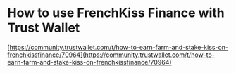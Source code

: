 # How to use FrenchKiss Finance with Trust Wallet

[https://community.trustwallet.com/t/how-to-earn-farm-and-stake-kiss-on-frenchkissfinance/70964](https://community.trustwallet.com/t/how-to-earn-farm-and-stake-kiss-on-frenchkissfinance/70964)

